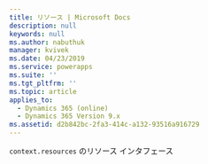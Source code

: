 ```yaml
---
title: リソース | Microsoft Docs
description: null
keywords: null
ms.author: nabuthuk
manager: kvivek
ms.date: 04/23/2019
ms.service: powerapps
ms.suite: ''
ms.tgt_pltfrm: ''
ms.topic: article
applies_to:
  - Dynamics 365 (online)
  - Dynamics 365 Version 9.x
ms.assetid: d2b842bc-2fa3-414c-a132-93516a916729
---
```


`context.resources` のリソース インタフェース
